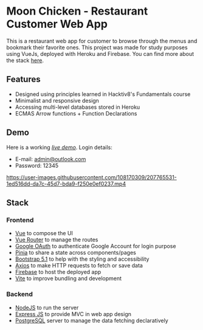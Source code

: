 # Moon Chicken - Restaurant Customer Web App

This is a restaurant web app for customer to browse through the menus and bookmark their favorite ones. This project was made for study purposes using VueJs, deployed with Heroku and Firebase. You can find more about the stack <a href="#stack">here</a>.

## Features
* Designed using principles learned in Hacktiv8's Fundamentals course
* Minimalist and responsive design
* Accessing multi-level databases stored in Heroku
* ECMAS Arrow functions + Function Declarations

## Demo

Here is a working [_live demo_](https://moon-chicken-customer.web.app/). 
Login details:
- E-mail: admin@outlook.com
- Password: 12345

https://user-images.githubusercontent.com/108170309/207765531-1ed516dd-da7c-45d7-bda9-f250e0ef0237.mp4

## Stack
<a name="stack"></a>

### Frontend
* [Vue](https://vuejs.org/) to compose the UI
* [Vue Router](https://router.vuejs.org/) to manage the routes
* [Google OAuth](https://console.cloud.google.com/?pli=1) to authenticate Google Account for login purpose
* [Pinia](https://pinia.vuejs.org/) to share a state across components/pages
* [Bootstrap 5.1](https://getbootstrap.com/docs/5.1/getting-started/introduction/) to help with the styling and accessibility
* [Axios](https://axios-http.com/) to make HTTP requests to fetch or save data
* [Firebase](https://firebase.google.com/) to host the deployed app
* [Vite](https://vitejs.dev/) to improve bundling and development

### Backend
* [NodeJS](https://nodejs.org/en/) to run the server
* [Express JS](https://expressjs.com/) to provide MVC in web app design
* [PostgreSQL](https://www.postgresql.org/) server to manage the data fetching declaratively
